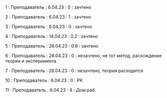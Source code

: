 1 : Преподаватель : 6.04.23 : 0 : зачтено

2 : Преподаватель : 6.04.23 : 1 : зачтено

3 : Преподаватель : 6.04.23 : 0 : зачтено

4 : Преподаватель : 14.04.23 : 0.2 : зачтено

5 : Преподаватель : 28.04.23 : 0.8 : зачтено

6 : Преподаватель : 28.04.23 : 0 : незачтено, не тот метод, расхождение теории и эксперимента

7 : Преподаватель : 28.04.23 : 0 : незачтено, теория расходится



10 : Преподаватель : 6.04.23 : 0 : РК

11 : Преподаватель : 6.04.23 : 4 : Дом.раб.

